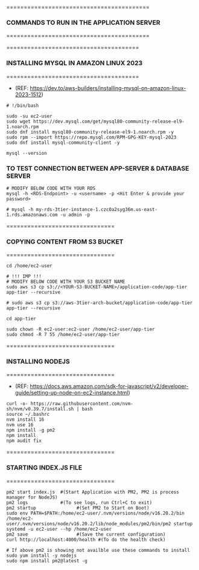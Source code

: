 =========================================
### COMMANDS TO RUN IN THE APPLICATION SERVER
=========================================

======================================
### INSTALLING MYSQL IN AMAZON LINUX 2023
======================================

- (REF: https://dev.to/aws-builders/installing-mysql-on-amazon-linux-2023-1512)

```
# !/bin/bash

sudo -su ec2-user
sudo wget https://dev.mysql.com/get/mysql80-community-release-el9-1.noarch.rpm
sudo dnf install mysql80-community-release-el9-1.noarch.rpm -y
sudo rpm --import https://repo.mysql.com/RPM-GPG-KEY-mysql-2023
sudo dnf install mysql-community-client -y

mysql --version
```

### TO TEST CONNECTION BETWEEN APP-SERVER & DATABASE SERVER

```
# MODIFY BELOW CODE WITH YOUR RDS
mysql -h <RDS-Endpoint> -u <username> -p <Hit Enter & provide your password>

# mysql -h my-rds-3tier-instance-1.czc0a2syg36m.us-east-1.rds.amazonaws.com -u admin -p
```

===============================
### COPYING CONTENT FROM S3 BUCKET
===============================

```
cd /home/ec2-user

# !!! IMP !!!
# MODIFY BELOW CODE WITH YOUR S3 BUCKET NAME
sudo aws s3 cp s3://<YOUR-S3-BUCKET-NAME>/application-code/app-tier app-tier --recursive

# sudo aws s3 cp s3://aws-3tier-arch-bucket/application-code/app-tier app-tier --recursive

cd app-tier

sudo chown -R ec2-user:ec2-user /home/ec2-user/app-tier
sudo chmod -R 7 55 /home/ec2-user/app-tier
```

===============================
### INSTALLING NODEJS
===============================

- (REF: https://docs.aws.amazon.com/sdk-for-javascript/v2/developer-guide/setting-up-node-on-ec2-instance.html)

```
curl -o- https://raw.githubusercontent.com/nvm-sh/nvm/v0.39.7/install.sh | bash
source ~/.bashrc
nvm install 16
nvm use 16
npm install -g pm2
npm install
npm audit fix
```

===============================
### STARTING INDEX.JS FILE
===============================

```
pm2 start index.js 	#(Start Application with PM2, PM2 is process manager for NodeJS)
pm2 logs            #(To see logs, run Ctrl+C to exit)
pm2 startup 			  #(Set PM2 to Start on Boot)
sudo env PATH=$PATH:/home/ec2-user/.nvm/versions/node/v16.20.2/bin /home/ec2-user/.nvm/versions/node/v16.20.2/lib/node_modules/pm2/bin/pm2 startup systemd -u ec2-user --hp /home/ec2-user
pm2 save			      #(Save the current configuration)
curl http://localhost:4000/health #(To do the health check)
```

```
# If above pm2 is showing not availble use these commands to install
sudo yum install -y nodejs
sudo npm install pm2@latest -g
```

